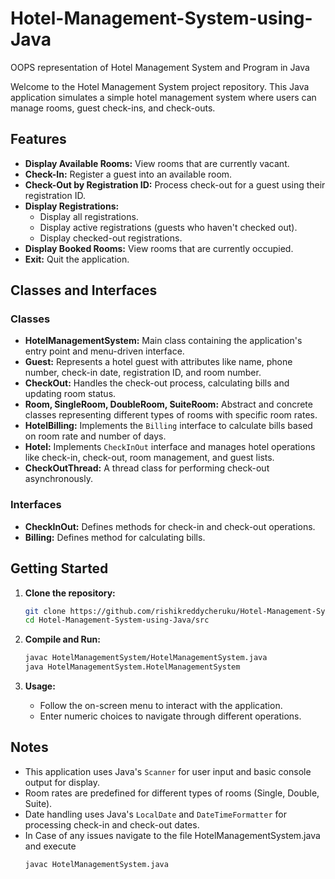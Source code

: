 # Hotel-Management-System-using-Java
OOPS representation of Hotel Management System and Program in Java

Welcome to the Hotel Management System project repository. This Java application simulates a simple hotel management system where users can manage rooms, guest check-ins, and check-outs.

## Features

- **Display Available Rooms:** View rooms that are currently vacant.
- **Check-In:** Register a guest into an available room.
- **Check-Out by Registration ID:** Process check-out for a guest using their registration ID.
- **Display Registrations:**
  - Display all registrations.
  - Display active registrations (guests who haven't checked out).
  - Display checked-out registrations.
- **Display Booked Rooms:** View rooms that are currently occupied.
- **Exit:** Quit the application.

## Classes and Interfaces

### Classes
- **HotelManagementSystem:** Main class containing the application's entry point and menu-driven interface.
- **Guest:** Represents a hotel guest with attributes like name, phone number, check-in date, registration ID, and room number.
- **CheckOut:** Handles the check-out process, calculating bills and updating room status.
- **Room, SingleRoom, DoubleRoom, SuiteRoom:** Abstract and concrete classes representing different types of rooms with specific room rates.
- **HotelBilling:** Implements the `Billing` interface to calculate bills based on room rate and number of days.
- **Hotel:** Implements `CheckInOut` interface and manages hotel operations like check-in, check-out, room management, and guest lists.
- **CheckOutThread:** A thread class for performing check-out asynchronously.

### Interfaces
- **CheckInOut:** Defines methods for check-in and check-out operations.
- **Billing:** Defines method for calculating bills.

## Getting Started

1. **Clone the repository:**
   ```bash
   git clone https://github.com/rishikreddycheruku/Hotel-Management-System-using-Java.git
   cd Hotel-Management-System-using-Java/src
   ```

2. **Compile and Run:**
   ```bash
   javac HotelManagementSystem/HotelManagementSystem.java
   java HotelManagementSystem.HotelManagementSystem
   ```

3. **Usage:**
   - Follow the on-screen menu to interact with the application.
   - Enter numeric choices to navigate through different operations.

## Notes

- This application uses Java's `Scanner` for user input and basic console output for display.
- Room rates are predefined for different types of rooms (Single, Double, Suite).
- Date handling uses Java's `LocalDate` and `DateTimeFormatter` for processing check-in and check-out dates.
- In Case of any issues navigate to the file HotelManagementSystem.java and execute
   ```bash
   javac HotelManagementSystem.java
   ```
